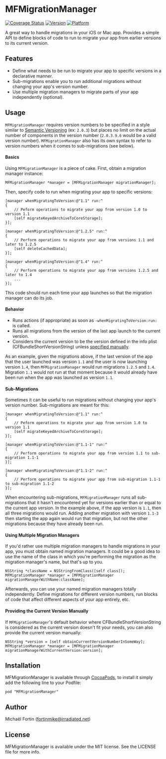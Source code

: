 # MFMigrationManager

[![Coverage Status](https://coveralls.io/repos/fortinmike/MFMigrationManager/badge.png?branch=master)](https://coveralls.io/r/fortinmike/MFMigrationManager?branch=master)
[![Version](http://cocoapod-badges.herokuapp.com/v/MFMigrationManager/badge.png)](http://cocoadocs.org/docsets/MFMigrationManager)
[![Platform](http://cocoapod-badges.herokuapp.com/p/MFMigrationManager/badge.png)](http://cocoadocs.org/docsets/MFMigrationManager)

A great way to handle migrations in your iOS or Mac app. Provides a simple API to define blocks of code to run to migrate your app from earlier versions to its current version.

## Features

- Define what needs to be run to migrate your app to specific versions in a declarative manner.
- Sub-migrations enable you to run additional migrations without changing your app's version number.
- Use multiple migration managers to migrate parts of your app independently (optional).

## Usage

`MFMigrationManager` requires version numbers to be specified in a style similar to [Semantic Versioning](http://semver.org) (ex: `2.0.3`) but places no limit on the actual number of components in the version number (`2.0.3.9.6` would be a valid version number). `MFMigrationManager` also has its own syntax to refer to version numbers when it comes to sub-migrations (see below).

#### Basics

Using `MFMigrationManager` is a piece of cake. First, obtain a migration manager instance:

```objc
MFMigrationManager *manager = [MFMigrationManager migrationManager];
```
	
Then, specify code to run when migrating your app to specific versions:

```objc
[manager whenMigratingToVersion:@"1.1" run:^
{
	// Peform operations to migrate your app from version 1.0 to version 1.1
	[self migrateKeyedArchiveToCoreStorage];
}];

[manager whenMigratingToVersion:@"1.2.5" run:^
{
	// Perform operations to migrate your app from versions 1.1 and later to 1.2.5
	[self deleteCachedData];
}];

[manager whenMigratingToVersion:@"1.4" run:^
{
	// Perform operations to migrate your app from versions 1.2.5 and later to 1.4
	...
}];
```

This code should run each time your app launches so that the migration manager can do its job.

#### Behavior

- Runs actions (if appropriate) as soon as `-whenMigratingToVersion:run:` is called.
- Runs all migrations from the version of the last app launch to the current version.
- Considers the current version to be the version defined in the info plist (CFBundleShortVersionString) unless [specified manually](#manual-current-version).

As an example, given the migrations above, if the last version of the app that the user launched was version `1.1` and the user is now launching version `1.4`, then `MFMigrationManager` would run migrations `1.2.5` and `1.4`. Migration `1.1` would not run at that moment because it would already have been run when the app was launched as version `1.1`.

#### Sub-Migrations

Sometimes it can be useful to run migrations without changing your app's version number. Sub-migrations are meant for this:

```objc
[manager whenMigratingToVersion:@"1.1" run:^
{
	// Peform operations to migrate your app from version 1.0 to version 1.1
	[self migrateKeyedArchiveToCoreStorage];
}];

[manager whenMigratingToVersion:@"1.1-1" run:^
{
	// Perform operations to migrate your app from version 1.1 to sub-migration 1.1-1
}];

[manager whenMigratingToVersion:@"1.1-2" run:^
{
	// Perform operations to migrate your app from sub-migration 1.1-1 to sub-migration 1.1-2
}];
```

When encountering sub-migrations, `MFMigrationManager` runs all sub-migrations that it hasn't encountered yet for versions earlier than or equal to the current app version. In the example above, if the app version is `1.1`, then all three migrations would run. Adding another migration with version `1.1-3` then starting the app again would run that migration, but not the other migrations because they have already been run.

<a name="manual-current-version"></a>
#### Using Multiple Migration Managers

If you'd rather use multiple migration managers to handle migrations in your app, you must obtain named migration managers. It could be a good idea to use the name of the class in which you're performing the migration as the migration manager's name, but that's up to you.

```objc
NSString *className = NSStringFromClass([self class]);
MFMigrationManager *manager = [MFMigrationManager migrationManagerWithName:className];
```

Afterwards, you can use your named migration managers totally independently. Define migrations for different version numbers, run blocks of code that affect different aspects of your app entirely, etc.

#### Providing the Current Version Manually

If `MFMigrationManager`'s default behavior where CFBundleShortVersionString is considered as the current version doesn't fit your needs, you can also provide the current version manually:

	NSString *version = [self obtainCurrentVersionNumberInSomeWay];
	MFMigrationManager *manager = [MFMigrationManager migrationManagerWithCurrentVersion:version];

## Installation

MFMigrationManager is available through [CocoaPods](http://cocoapods.org), to install
it simply add the following line to your Podfile:

    pod "MFMigrationManager"

## Author

Michaël Fortin (fortinmike@irradiated.net)

## License

MFMigrationManager is available under the MIT license. See the LICENSE file for more info.


